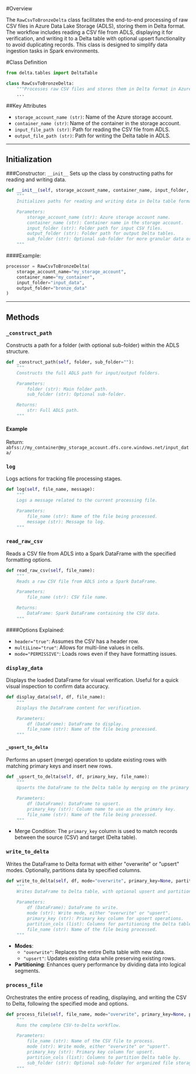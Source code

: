 #Overview

The `RawCsvToBronzeDelta` class facilitates the end-to-end processing of raw CSV files in Azure Data Lake Storage (ADLS), storing them in Delta format. The workflow includes reading a CSV file from ADLS, displaying it for verification, and writing it to a Delta table with optional upsert functionality to avoid duplicating records. This class is designed to simplify data ingestion tasks in Spark environments.

#Class Definition

```python
from delta.tables import DeltaTable

class RawCsvToBronzeDelta:
    """Processes raw CSV files and stores them in Delta format in Azure Data Lake Storage (ADLS)."""
    ...
```

##Key Attributes

*   `storage_account_name (str)`: Name of the Azure storage account.
*   `container_name (str)`: Name of the container in the storage account.
*   `input_file_path (str)`: Path for reading the CSV file from ADLS.
*   `output_file_path (str)`: Path for writing the Delta table in ADLS.
-------------------------------------------------------------------------------------------------

## Initialization
###Constructor: `__init__`
Sets up the class by constructing paths for reading and writing data.
```python
def __init__(self, storage_account_name, container_name, input_folder, output_folder, sub_folder=""):
    """
    Initializes paths for reading and writing data in Delta table format.

    Parameters:
        storage_account_name (str): Azure storage account name.
        container_name (str): Container name in the storage account.
        input_folder (str): Folder path for input CSV files.
        output_folder (str): Folder path for output Delta tables.
        sub_folder (str): Optional sub-folder for more granular data organization.
    """
```
####Example:
```python
processor = RawCsvToBronzeDelta(
    storage_account_name="my_storage_account",
    container_name="my_container",
    input_folder="input_data",
    output_folder="bronze_data"
)
```
-------------------------------------------------------------------------------------------------
## Methods
### `_construct_path`
Constructs a path for a folder (with optional sub-folder) within the ADLS structure.
```python
def _construct_path(self, folder, sub_folder=""):
    """
    Constructs the full ADLS path for input/output folders.

    Parameters:
        folder (str): Main folder path.
        sub_folder (str): Optional sub-folder.

    Returns:
        str: Full ADLS path.
    """
```
#### Example
Return: `abfss://my_container@my_storage_account.dfs.core.windows.net/input_data/`

### `log`
Logs actions for tracking file processing stages.
```python
def log(self, file_name, message):
    """
    Logs a message related to the current processing file.

    Parameters:
        file_name (str): Name of the file being processed.
        message (str): Message to log.
    """
```
### `read_raw_csv`
Reads a CSV file from ADLS into a Spark DataFrame with the specified formatting options.
```python
def read_raw_csv(self, file_name):
    """
    Reads a raw CSV file from ADLS into a Spark DataFrame.

    Parameters:
        file_name (str): CSV file name.

    Returns:
        DataFrame: Spark DataFrame containing the CSV data.
    """
```
####Options Explained:
*   `header="true"`: Assumes the CSV has a header row.
*   `multiLine="true"`: Allows for multi-line values in cells.
*   `mode="PERMISSIVE"`: Loads rows even if they have formatting issues.

### `display_data`
Displays the loaded DataFrame for visual verification. Useful for a quick visual inspection to confirm data accuracy.
```python
def display_data(self, df, file_name):
    """
    Displays the DataFrame content for verification.

    Parameters:
        df (DataFrame): DataFrame to display.
        file_name (str): Name of the file being processed.
    """
```

#### `_upsert_to_delta`
Performs an upsert (merge) operation to update existing rows with matching primary keys and insert new rows.
```python
def _upsert_to_delta(self, df, primary_key, file_name):
    """
    Upserts the DataFrame to the Delta table by merging on the primary key.

    Parameters:
        df (DataFrame): DataFrame to upsert.
        primary_key (str): Column name to use as the primary key.
        file_name (str): Name of the file being processed.
    """
```
* Merge Condition: The `primary_key` column is used to match records between the source (CSV) and target (Delta table).

### `write_to_delta`
Writes the DataFrame to Delta format with either "overwrite" or "upsert" modes. Optionally, partitions data by specified columns.
```python
def write_to_delta(self, df, mode="overwrite", primary_key=None, partition_cols=None, file_name=""):
    """
    Writes DataFrame to Delta table, with optional upsert and partitioning.

    Parameters:
        df (DataFrame): DataFrame to write.
        mode (str): Write mode, either "overwrite" or "upsert".
        primary_key (str): Primary key column for upsert operations.
        partition_cols (list): Columns for partitioning the Delta table.
        file_name (str): Name of the file being processed.
    """
```
*   **Modes**:
    *   `"overwrite"`: Replaces the entire Delta table with new data.
    *   `"upsert"`: Updates existing data while preserving existing rows.
*   **Partitioning**: Enhances query performance by dividing data into logical segments.

### `process_file`
Orchestrates the entire process of reading, displaying, and writing the CSV to Delta, following the specified mode and options.
``` python
def process_file(self, file_name, mode="overwrite", primary_key=None, partition_cols=None, sub_folder=""):
    """
    Runs the complete CSV-to-Delta workflow.

    Parameters:
        file_name (str): Name of the CSV file to process.
        mode (str): Write mode, either "overwrite" or "upsert".
        primary_key (str): Primary key column for upsert.
        partition_cols (list): Columns to partition Delta table by.
        sub_folder (str): Optional sub-folder for organized file storage.
    """
```
